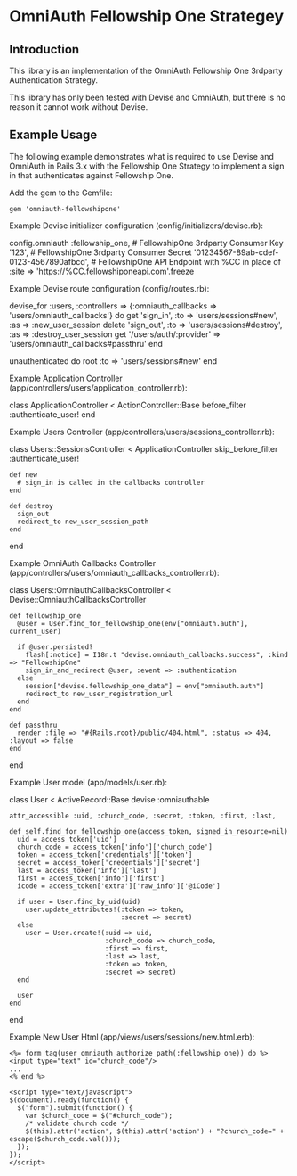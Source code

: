 OmniAuth Fellowship One Strategey
===========================================

Introduction
------------
This library is an implementation of the OmniAuth Fellowship One 3rdparty
Authentication Strategy.

This library has only been tested with Devise and OmniAuth, but there is no reason
it cannot work without Devise.

Example Usage
-----

The following example demonstrates what is required to use Devise and OmniAuth
in Rails 3.x with the Fellowship One Strategy to implement a sign in that authenticates
against Fellowship One.

Add the gem to the Gemfile:

    gem 'omniauth-fellowshipone'

Example Devise initializer configuration (config/initializers/devise.rb):

  config.omniauth :fellowship_one,
                  # FellowshipOne 3rdparty Consumer Key
                  '123',
                  # FellowshipOne 3rdparty Consumer Secret
                  '01234567-89ab-cdef-0123-4567890afbcd',
                  # FellowshipOne API Endpoint with %CC in place of
                  :site => 'https://%CC.fellowshiponeapi.com'.freeze

Example Devise route configuration (config/routes.rb):

  devise_for :users, :controllers => {:omniauth_callbacks => 'users/omniauth_callbacks'} do
    get 'sign_in', :to => 'users/sessions#new', :as => :new_user_session
    delete 'sign_out', :to => 'users/sessions#destroy', :as => :destroy_user_session
    get '/users/auth/:provider' => 'users/omniauth_callbacks#passthru'
  end

  unauthenticated do
    root :to => 'users/sessions#new'
  end

Example Application Controller (app/controllers/users/application_controller.rb):

  class ApplicationController < ActionController::Base
    before_filter :authenticate_user!
  end

Example Users Controller (app/controllers/users/sessions_controller.rb):

  class Users::SessionsController < ApplicationController
    skip_before_filter :authenticate_user!

    def new
      # sign_in is called in the callbacks controller
    end

    def destroy
      sign_out
      redirect_to new_user_session_path
    end
  end

Example OmniAuth Callbacks Controller (app/controllers/users/omniauth_callbacks_controller.rb):

  class Users::OmniauthCallbacksController < Devise::OmniauthCallbacksController

    def fellowship_one
      @user = User.find_for_fellowship_one(env["omniauth.auth"], current_user)

      if @user.persisted?
        flash[:notice] = I18n.t "devise.omniauth_callbacks.success", :kind => "FellowshipOne"
        sign_in_and_redirect @user, :event => :authentication
      else
        session["devise.fellowship_one_data"] = env["omniauth.auth"]
        redirect_to new_user_registration_url
      end
    end

    def passthru
      render :file => "#{Rails.root}/public/404.html", :status => 404, :layout => false
    end

  end

Example User model (app/models/user.rb):

  class User < ActiveRecord::Base
    devise :omniauthable

    attr_accessible :uid, :church_code, :secret, :token, :first, :last,

    def self.find_for_fellowship_one(access_token, signed_in_resource=nil)
      uid = access_token['uid']
      church_code = access_token['info']['church_code']
      token = access_token['credentials']['token']
      secret = access_token['credentials']['secret']
      last = access_token['info']['last']
      first = access_token['info']['first']
      icode = access_token['extra']['raw_info']['@iCode']

      if user = User.find_by_uid(uid)
        user.update_attributes!(:token => token,
                                :secret => secret)
      else
        user = User.create!(:uid => uid,
                            :church_code => church_code,
                            :first => first,
                            :last => last,
                            :token => token,
                            :secret => secret)
      end

      user
    end
  end

Example New User Html (app/views/users/sessions/new.html.erb):

    <%= form_tag(user_omniauth_authorize_path(:fellowship_one)) do %>
    <input type="text" id="church_code"/>
    ...
    <% end %>

    <script type="text/javascript">
    $(document).ready(function() {
      $("form").submit(function() {
        var $church_code = $("#church_code");
        /* validate church code */
        $(this).attr('action', $(this).attr('action') + "?church_code=" + escape($church_code.val()));
      });
    });
    </script>
